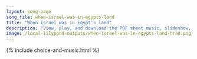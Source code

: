 ```yaml
---
layout: song-page
song_file: when-israel-was-in-egypts-land
title: "When Israel was in Egypt's land"
description: "View, play, and download the PDF sheet music, slideshow, and audio. Lyrics: When Israel was in Egypt's land, let my people go, oppressed so hard they could not stand, let my people go.    Go down, Moses, way down in Egypt's la... english christian 4part chords"
image: /local-lilypond-outputs/when-israel-was-in-egypts-land-trad.png
---
```


{% include choice-and-music.html %}